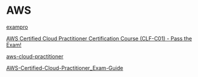 # AWS

[exampro](https://app.exampro.co/student/journey/clf-c02)

[ AWS Certified Cloud Practitioner Certification Course (CLF-C01) - Pass the Exam! ](https://www.youtube.com/watch?v=SOTamWNgDKc)

[aws-cloud-practitioner](https://aws.amazon.com/certification/certified-cloud-practitioner/)

[AWS-Certified-Cloud-Practitioner_Exam-Guide](https://d1.awsstatic.com/training-and-certification/docs-cloud-practitioner/AWS-Certified-Cloud-Practitioner_Exam-Guide.pdf)